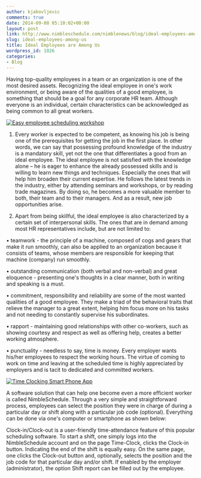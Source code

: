 ```yaml
---
author: kjakovljevic
comments: true
date: 2014-09-08 05:10:02+00:00
layout: post
link: http://www.nimbleschedule.com/nimblenews/blog/ideal-employees-among-us/
slug: ideal-employees-among-us
title: Ideal Employees are Among Us
wordpress_id: 1026
categories:
- Blog
---
```


Having top-quality employees in a team or an organization is one of the most desired assets. Recognizing the ideal employee in one's work environment, or being aware of the qualities of a good employee, is something that should be a goal for any corporate HR team. Although everyone is an individual, certain characteristics can be acknowledged as being common to all great workers.

[![Easy employee scheduling workshop](http://www.nimbleschedule.com/wp-content/uploads/2014/09/workshop-thumb.jpg)](http://www.nimbleschedule.com/wp-content/uploads/2014/09/workshop.jpg)


1. Every worker is expected to be competent, as knowing his job is being one of the prerequisites for getting the job in the first place. In other words, we can say that possessing profound knowledge of the industry is a mandatory skill, yet not the one that differentiates a good from an ideal employee. The ideal employee is not satisfied with the knowledge alone – he is eager to enhance the already possessed skills and is willing to learn new things and techniques. Especially the ones that will help him broaden their current expertise. He follows the latest trends in the industry, either by attending seminars and workshops, or by reading trade magazines. By doing so, he becomes a more valuable member to both, their team and to their managers. And as a result, new job opportunities arise.


2. Apart from being skillful, the ideal employee is also characterized by a certain set of interpersonal skills. The ones that are in demand among most HR representatives include, but are not limited to:

• teamwork - the principle of a machine, composed of cogs and gears that make it run smoothly, can also be applied to an organization because it consists of teams, whose members are responsible for keeping that machine (company) run smoothly.

• outstanding communication (both verbal and non-verbal) and great eloquence - presenting one's thoughts in a clear manner, both in writing and speaking is a must.

• commitment, responsibility and reliability are some of the most wanted qualities of a good employee. They make a triad of the behavioral traits that relieve the manager to a great extent, helping him focus more on his tasks and not needing to constantly supervise his subordinates.

• rapport - maintaining good relationships with other co-workers, such as showing courtesy and respect as well as offering help, creates a better working atmosphere.

• punctuality - needless to say, time is money. Every employer wants his/her employees to respect the working hours. The virtue of coming to work on time and leaving at the scheduled time is highly appreciated by employers and is tacit to dedicated and committed workers.

[![Time Clocking Smart Phone App](http://www.nimbleschedule.com/wp-content/uploads/2014/09/nimble-schedule-clock-out-app-thumb.jpg)](http://www.nimbleschedule.com/wp-content/uploads/2014/09/nimble-schedule-clock-out-app.jpg)


A software solution that can help one become even a more efficient worker is called NimbleSchedule. Through a very simple and straightforward process, employees can select the position they were in charge of during a particular day or shift along with a particular job code (optional). Everything can be done via one's computer or smartphone as shown below:


Clock-in/Clock-out is a user-friendly time-attendance feature of this popular scheduling software. To start a shift, one simply logs into the NimbleSchedule account and on the page Time-Clock, clicks the Clock-in button. Indicating the end of the shift is equally easy. On the same page, one clicks the Clock-out button and, optionally, selects the position and the job code for that particular day and/or shift. If enabled by the employer (administrator), the option Shift report can be filled out by the employee.
